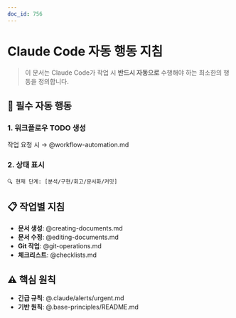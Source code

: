 ```yaml
---
doc_id: 756
---
```


# Claude Code 자동 행동 지침

> 이 문서는 Claude Code가 작업 시 **반드시 자동으로** 수행해야 하는 최소한의 행동을 정의합니다.

## 🚨 필수 자동 행동

### 1. 워크플로우 TODO 생성
작업 요청 시 → @workflow-automation.md

### 2. 상태 표시
```
🔍 현재 단계: [분석/구현/회고/문서화/커밋]
```

## 📋 작업별 지침
- **문서 생성**: @creating-documents.md
- **문서 수정**: @editing-documents.md
- **Git 작업**: @git-operations.md
- **체크리스트**: @checklists.md

## ⚠️ 핵심 원칙
- **긴급 규칙**: @.claude/alerts/urgent.md
- **기반 원칙**: @.base-principles/README.md

